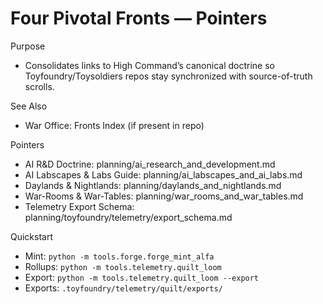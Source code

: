 # Four Pivotal Fronts — Pointers

Purpose
- Consolidates links to High Command’s canonical doctrine so Toyfoundry/Toysoldiers repos stay synchronized with source-of-truth scrolls.

See Also
- War Office: Fronts Index (if present in repo)

Pointers
- AI R&D Doctrine: planning/ai_research_and_development.md
- AI Labscapes & Labs Guide: planning/ai_labscapes_and_ai_labs.md
- Daylands & Nightlands: planning/daylands_and_nightlands.md
- War-Rooms & War-Tables: planning/war_rooms_and_war_tables.md
- Telemetry Export Schema: planning/toyfoundry/telemetry/export_schema.md

Quickstart
- Mint: `python -m tools.forge.forge_mint_alfa`
- Rollups: `python -m tools.telemetry.quilt_loom`
- Export: `python -m tools.telemetry.quilt_loom --export`
- Exports: `.toyfoundry/telemetry/quilt/exports/`

